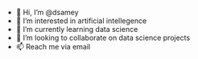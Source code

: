 - 👋 Hi, I’m @dsamey
- 👀 I’m interested in artificial intellegence
- 🌱 I’m currently learning data science
- 💞️ I’m looking to collaborate on data science projects
- 📫 Reach me via email

<!---
dsamey/dsamey is a ✨ special ✨ repository because its `README.md` (this file) appears on your GitHub profile.
You can click the Preview link to take a look at your changes.
--->
